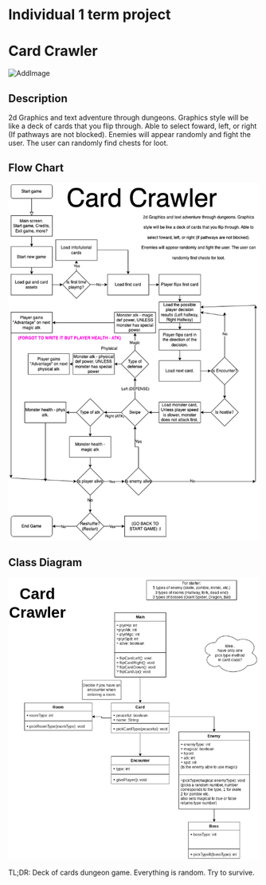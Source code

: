 # Individual 1 term project

# Card Crawler

![AddImage]()


## Description
2d Graphics and text adventure through dungeons. Graphics style will be like a deck of cards that you flip through. Able to select foward, left, or right (If pathways are not blocked). Enemies will appear randomly and fight the user. The user can randomly find chests for loot.

## Flow Chart

![Flowchart](https://github.com/MarsMatthew/CardCrawler/blob/main/images/Card%20Crawler.drawio%20(1).png?raw=true)

## Class Diagram

![CardCrawler Class Diagram](https://github.com/MarsMatthew/CardCrawler/blob/main/images/Card%20Crawler%20class%20diagram.drawio.png?raw=true)

TL;DR: Deck of cards dungeon game. Everything is random. Try to survive.
